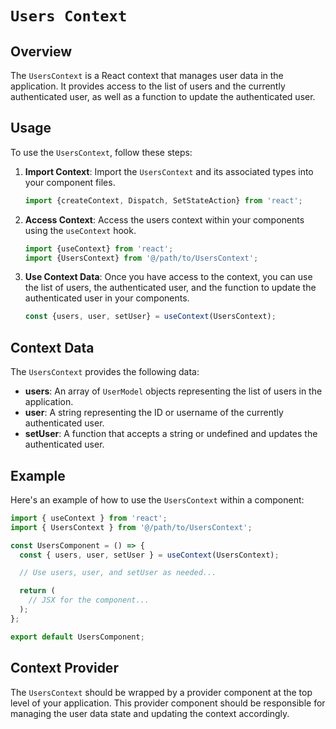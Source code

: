 # `Users Context`

## Overview

The `UsersContext` is a React context that manages user data in the application. It provides access to the list of users and the currently authenticated user, as well as a function to update the authenticated user.

## Usage

To use the `UsersContext`, follow these steps:

1. **Import Context**: Import the `UsersContext` and its associated types into your component files.

   ```js
   import {createContext, Dispatch, SetStateAction} from 'react';
   ```

2. **Access Context**: Access the users context within your components using the `useContext` hook.

   ```js
   import {useContext} from 'react';
   import {UsersContext} from '@/path/to/UsersContext';
   ```

3. **Use Context Data**: Once you have access to the context, you can use the list of users, the authenticated user, and the function to update the authenticated user in your components.

   ```js
   const {users, user, setUser} = useContext(UsersContext);
   ```

## Context Data

The `UsersContext` provides the following data:

- **users**: An array of `UserModel` objects representing the list of users in the application.
- **user**: A string representing the ID or username of the currently authenticated user.
- **setUser**: A function that accepts a string or undefined and updates the authenticated user.

## Example

Here's an example of how to use the `UsersContext` within a component:

```js
import { useContext } from 'react';
import { UsersContext } from '@/path/to/UsersContext';

const UsersComponent = () => {
  const { users, user, setUser } = useContext(UsersContext);

  // Use users, user, and setUser as needed...

  return (
    // JSX for the component...
  );
};

export default UsersComponent;
```

## Context Provider

The `UsersContext` should be wrapped by a provider component at the top level of your application. This provider component should be responsible for managing the user data state and updating the context accordingly.
